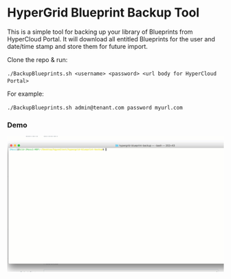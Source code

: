 # HyperGrid Blueprint Backup Tool

This is a simple tool for backing up your library of Blueprints from HyperCloud Portal. It will download all entitled Blueprints for the user and date/time stamp and store them for future import.

Clone the repo & run:

`./BackupBlueprints.sh <username> <password> <url body for HyperCloud Portal>`
  
For example:

`./BackupBlueprints.sh admin@tenant.com password myurl.com`

### Demo

![alt text](https://raw.githubusercontent.com/mascij/hypergrid-blueprint-backup/master/Blueprintbackup.gif)
